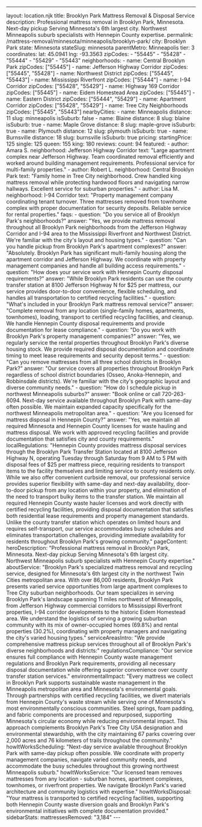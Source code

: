 ---
layout: location.njk
title: Brooklyn Park Mattress Removal & Disposal Service
description: Professional mattress removal in Brooklyn Park, Minnesota. Next-day pickup Serving Minnesota's 6th largest city. Northwest Minneapolis suburb specialists with Hennepin County expertise.
permalink: /mattress-removal/minnesota/minneapolis/brooklyn-park/
city: Brooklyn Park state: Minnesota stateSlug: minnesota parentMetro: Minneapolis tier: 3 coordinates: lat: 45.0941 lng: -93.3563 zipCodes: - "55445" - "55428" - "55444" - "55429" - "55443" neighborhoods: - name: Central Brooklyn Park zipCodes: ["55445"] - name: Jefferson Highway Corridor zipCodes: ["55445", "55428"] - name: Northwest District zipCodes: ["55445", "55443"] - name: Mississippi Riverfront zipCodes: ["55444"] - name: I-94 Corridor zipCodes: ["55428", "55429"] - name: Highway 169 Corridor zipCodes: ["55445"] - name: Eidem Homestead Area zipCodes: ["55445"] - name: Eastern District zipCodes: ["55444", "55429"] - name: Apartment Corridor zipCodes: ["55428", "55429"] - name: Tree City Neighborhoods zipCodes: ["55445", "55443"] nearbyCities: - name: Minneapolis distance: 11 slug: minneapolis isSuburb: false - name: Blaine distance: 8 slug: blaine isSuburb: true - name: Maple Grove distance: 8 slug: maple-grove isSuburb: true - name: Plymouth distance: 12 slug: plymouth isSuburb: true - name: Burnsville distance: 18 slug: burnsville isSuburb: true pricing: startingPrice: 125 single: 125 queen: 155 king: 180 reviews: count: 94 featured: - author: Amara S. neighborhood: Jefferson Highway Corridor text: "Large apartment complex near Jefferson Highway. Team coordinated removal efficiently and worked around building management requirements. Professional service for multi-family properties." - author: Robert L. neighborhood: Central Brooklyn Park text: "Family home in Tree City neighborhood. Crew handled king mattress removal while protecting hardwood floors and navigating narrow hallways. Excellent service for suburban properties." - author: Lisa M. neighborhood: I-94 Corridor text: "Property management company coordinating tenant turnover. Three mattresses removed from townhome complex with proper documentation for security deposits. Reliable service for rental properties." faqs: - question: "Do you service all of Brooklyn Park's neighborhoods?" answer: "Yes, we provide mattress removal throughout all Brooklyn Park neighborhoods from the Jefferson Highway Corridor and I-94 area to the Mississippi Riverfront and Northwest District. We're familiar with the city's layout and housing types." - question: "Can you handle pickup from Brooklyn Park's apartment complexes?" answer: "Absolutely. Brooklyn Park has significant multi-family housing along the apartment corridor and Jefferson Highway. We coordinate with property management companies and handle all building access requirements." - question: "How does your service work with Hennepin County disposal requirements?" answer: "While Brooklyn Park residents can use the county transfer station at 8100 Jefferson Highway N for $25 per mattress, our service provides door-to-door convenience, flexible scheduling, and handles all transportation to certified recycling facilities." - question: "What's included in your Brooklyn Park mattress removal service?" answer: "Complete removal from any location (single-family homes, apartments, townhomes), loading, transport to certified recycling facilities, and cleanup. We handle Hennepin County disposal requirements and provide documentation for lease compliance." - question: "Do you work with Brooklyn Park's property management companies?" answer: "Yes, we regularly service the rental properties throughout Brooklyn Park's diverse housing stock. We provide required disposal documentation and coordinate timing to meet lease requirements and security deposit terms." - question: "Can you remove mattresses from all three school districts in Brooklyn Park?" answer: "Our service covers all properties throughout Brooklyn Park regardless of school district boundaries (Osseo, Anoka-Hennepin, and Robbinsdale districts). We're familiar with the city's geographic layout and diverse community needs." - question: "How do I schedule pickup in northwest Minneapolis suburbs?" answer: "Book online or call 720-263-6094. Next-day service available throughout Brooklyn Park with same-day often possible. We maintain expanded capacity specifically for the northwest Minneapolis metropolitan area." - question: "Are you licensed for mattress disposal in Hennepin County?" answer: "Yes, we maintain all required Minnesota and Hennepin County licenses for waste hauling and mattress disposal. We work with approved recycling facilities and provide documentation that satisfies city and county requirements." localRegulations: "Hennepin County provides mattress disposal services through the Brooklyn Park Transfer Station located at 8100 Jefferson Highway N, operating Tuesday through Saturday from 9 AM to 5 PM with disposal fees of $25 per mattress piece, requiring residents to transport items to the facility themselves and limiting service to county residents only. While we also offer convenient curbside removal, our professional service provides superior flexibility with same-day and next-day availability, door-to-door pickup from any location within your property, and elimination of the need to transport bulky items to the transfer station. We maintain all required Hennepin County waste hauler licenses and work directly with certified recycling facilities, providing disposal documentation that satisfies both residential lease requirements and property management standards. Unlike the county transfer station which operates on limited hours and requires self-transport, our service accommodates busy schedules and eliminates transportation challenges, providing immediate availability for residents throughout Brooklyn Park's growing community." pageContent: heroDescription: "Professional mattress removal in Brooklyn Park, Minnesota. Next-day pickup Serving Minnesota's 6th largest city. Northwest Minneapolis suburb specialists with Hennepin County expertise." aboutService: "Brooklyn Park's specialized mattress removal and recycling service, designed for Minnesota's 6th largest city in the northwest Twin Cities metropolitan area. With over 86,000 residents, Brooklyn Park presents varied service opportunities from large apartment complexes to Tree City suburban neighborhoods. Our team specializes in serving Brooklyn Park's landscape spanning 11 miles northwest of Minneapolis, from Jefferson Highway commercial corridors to Mississippi Riverfront properties, I-94 corridor developments to the historic Eidem Homestead area. We understand the logistics of serving a growing suburban community with its mix of owner-occupied homes (69.8%) and rental properties (30.2%), coordinating with property managers and navigating the city's varied housing types." serviceAreasIntro: "We provide comprehensive mattress pickup services throughout all of Brooklyn Park's diverse neighborhoods and districts:" regulationsCompliance: "Our service ensures full compliance with Hennepin County waste management regulations and Brooklyn Park requirements, providing all necessary disposal documentation while offering superior convenience over county transfer station services." environmentalImpact: "Every mattress we collect in Brooklyn Park supports sustainable waste management in the Minneapolis metropolitan area and Minnesota's environmental goals. Through partnerships with certified recycling facilities, we divert materials from Hennepin County's waste stream while serving one of Minnesota's most environmentally conscious communities. Steel springs, foam padding, and fabric components are processed and repurposed, supporting Minnesota's circular economy while reducing environmental impact. This approach complements Brooklyn Park's Tree City USA designation and environmental stewardship, with the city maintaining 67 parks covering over 2,000 acres and 76 kilometers of trails throughout the community." howItWorksScheduling: "Next-day service available throughout Brooklyn Park with same-day pickup often possible. We coordinate with property management companies, navigate varied community needs, and accommodate the busy schedules throughout this growing northwest Minneapolis suburb." howItWorksService: "Our licensed team removes mattresses from any location - suburban homes, apartment complexes, townhomes, or riverfront properties. We navigate Brooklyn Park's varied architecture and community logistics with expertise." howItWorksDisposal: "Your mattress is transported to certified recycling facilities, supporting both Hennepin County waste diversion goals and Brooklyn Park's environmental initiatives with complete documentation provided." sidebarStats: mattressesRemoved: "3,184" ---